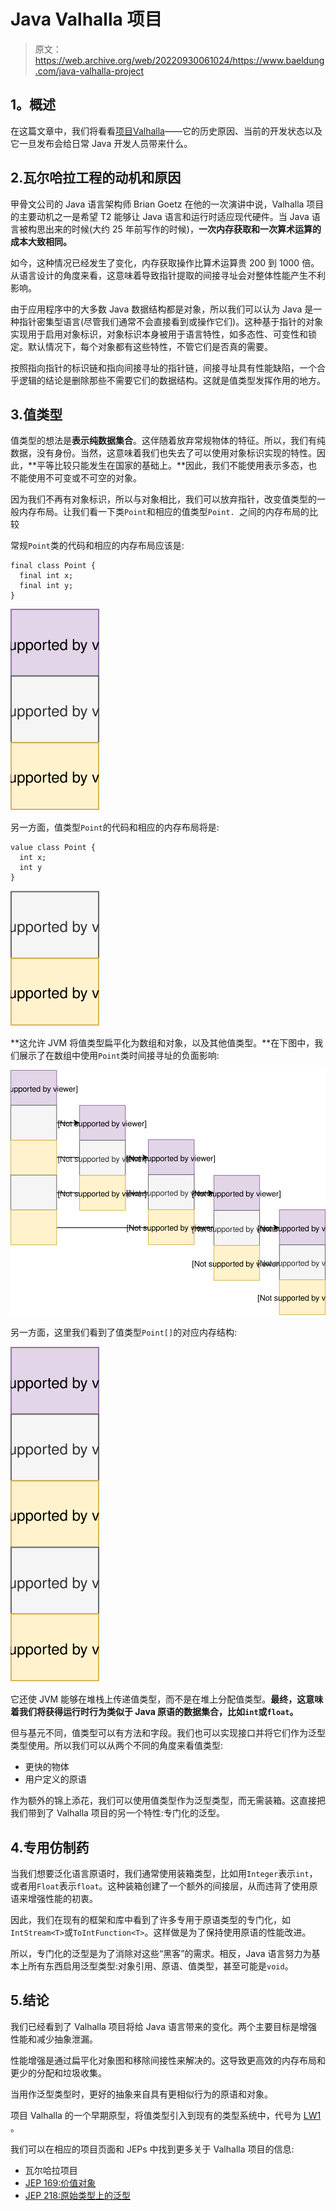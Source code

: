 # Java Valhalla 项目

> 原文：<https://web.archive.org/web/20220930061024/https://www.baeldung.com/java-valhalla-project>

## 1。概述

在这篇文章中，我们将看看[项目](https://web.archive.org/web/20221014191848/https://wiki.openjdk.java.net/display/valhalla/Main)[Valhalla](https://web.archive.org/web/20221014191848/https://wiki.openjdk.java.net/display/valhalla/Main)——它的历史原因、当前的开发状态以及它一旦发布会给日常 Java 开发人员带来什么。

## 2.瓦尔哈拉工程的动机和原因

甲骨文公司的 Java 语言架构师 Brian Goetz 在他的一次演讲中说，Valhalla 项目的主要动机之一是希望 T2 能够让 Java 语言和运行时适应现代硬件。当 Java 语言被构思出来的时候(大约 25 年前写作的时候)，**一次内存获取和一次算术运算的成本大致相同。**

如今，这种情况已经发生了变化，内存获取操作比算术运算贵 200 到 1000 倍。从语言设计的角度来看，这意味着导致指针提取的间接寻址会对整体性能产生不利影响。

由于应用程序中的大多数 Java 数据结构都是对象，所以我们可以认为 Java 是一种指针密集型语言(尽管我们通常不会直接看到或操作它们)。这种基于指针的对象实现用于启用对象标识，对象标识本身被用于语言特性，如多态性、可变性和锁定。默认情况下，每个对象都有这些特性，不管它们是否真的需要。

按照指向指针的标识链和指向间接寻址的指针链，间接寻址具有性能缺陷，一个合乎逻辑的结论是删除那些不需要它们的数据结构。这就是值类型发挥作用的地方。

## 3.值类型

值类型的想法是**表示纯数据集合**。这伴随着放弃常规物体的特征。所以，我们有纯数据，没有身份。当然，这意味着我们也失去了可以使用对象标识实现的特性。因此，**平等比较只能发生在国家的基础上。**因此，我们不能使用表示多态，也不能使用不可变或不可空的对象。

因为我们不再有对象标识，所以与对象相比，我们可以放弃指针，改变值类型的一般内存布局。让我们看一下类`Point`和相应的值类型`Point. `之间的内存布局的比较

常规`Point`类的代码和相应的内存布局应该是:

```
final class Point {
  final int x;
  final int y;
}
```

[![point class memory](img/80b8f574c3720f0705793f21c8f9f631.png)](/web/20221014191848/https://www.baeldung.com/wp-content/uploads/2019/02/point-class-memory.svg)

另一方面，值类型`Point`的代码和相应的内存布局将是:

```
value class Point {
  int x;
  int y
}
```

[![point value type memory](img/fb1ca5bd136590ea70eb1bc69ef01d94.png)](/web/20221014191848/https://www.baeldung.com/wp-content/uploads/2019/02/point-value-type-memory.svg)

**这允许 JVM 将值类型扁平化为数组和对象，以及其他值类型。**在下图中，我们展示了在数组中使用`Point`类时间接寻址的负面影响:

[![java point vaue type array](img/df61d8969cafd59c3bf81b9edbbf9d71.png)](/web/20221014191848/https://www.baeldung.com/wp-content/uploads/2019/02/java-point-vaue-type-array.svg)

另一方面，这里我们看到了值类型`Point[]`的对应内存结构:

[![java point vaue type array values](img/6dde252f99577fb73f7a375343864aaf.png)](/web/20221014191848/https://www.baeldung.com/wp-content/uploads/2019/02/java-point-vaue-type-array-values.svg)

它还使 JVM 能够在堆栈上传递值类型，而不是在堆上分配值类型。**最终，这意味着我们将获得运行时行为类似于 Java 原语的数据集合，比如`int`或`float`。**

但与基元不同，值类型可以有方法和字段。我们也可以实现接口并将它们作为泛型类型使用。所以我们可以从两个不同的角度来看值类型:

*   更快的物体
*   用户定义的原语

作为额外的锦上添花，我们可以使用值类型作为泛型类型，而无需装箱。这直接把我们带到了 Valhalla 项目的另一个特性:专门化的泛型。

## 4.专用仿制药

当我们想要泛化语言原语时，我们通常使用装箱类型，比如用`Integer`表示`int`，或者用`Float`表示`float`。这种装箱创建了一个额外的间接层，从而违背了使用原语来增强性能的初衷。

因此，我们在现有的框架和库中看到了许多专用于原语类型的专门化，如`IntStream<T>`或`ToIntFunction<T>`。这样做是为了保持使用原语的性能改进。

所以，专门化的泛型是为了消除对这些“黑客”的需求。相反，Java 语言努力为基本上所有东西启用泛型类型:对象引用、原语、值类型，甚至可能是`void`。

## 5.结论

我们已经看到了 Valhalla 项目将给 Java 语言带来的变化。两个主要目标是增强性能和减少抽象泄漏。

性能增强是通过扁平化对象图和移除间接性来解决的。这导致更高效的内存布局和更少的分配和垃圾收集。

当用作泛型类型时，更好的抽象来自具有更相似行为的原语和对象。

项目 Valhalla 的一个早期原型，将值类型引入到现有的类型系统中，代号为 [LW1](https://web.archive.org/web/20221014191848/https://wiki.openjdk.java.net/display/valhalla/LW1) 。

我们可以在相应的项目页面和 JEPs 中找到更多关于 Valhalla 项目的信息:

*   瓦尔哈拉项目
*   [JEP 169:价值对象](https://web.archive.org/web/20221014191848/https://openjdk.java.net/jeps/169)
*   [JEP 218:原始类型上的泛型](https://web.archive.org/web/20221014191848/https://openjdk.java.net/jeps/218)